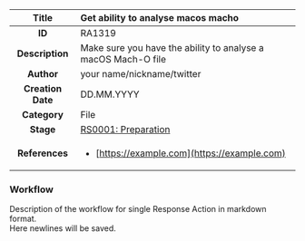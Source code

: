 | Title                       | Get ability to analyse macos macho         |
|:---------------------------:|:--------------------|
| **ID**                      | RA1319            |
| **Description**             | Make sure you have the ability to analyse a macOS Mach-O file   |
| **Author**                  | your name/nickname/twitter        |
| **Creation Date**           | DD.MM.YYYY |
| **Category**                | File      |
| **Stage**                   |[RS0001: Preparation](../Response_Stages/RS0001.md)| 
| **References** |<ul><li>[https://example.com](https://example.com)</li></ul>|

### Workflow

Description of the workflow for single Response Action in markdown format.  
Here newlines will be saved.  
